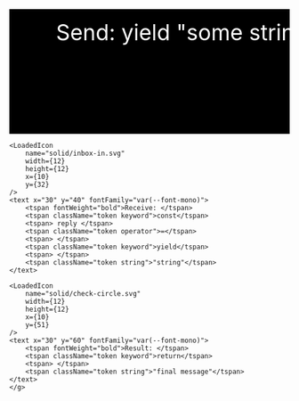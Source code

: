 <svg viewBox="0 0 180 80">
    <rect width="100%" height="100%" fill="black" />
    <g x="20" fontSize="6" fill="white">
    <hero-icon name="solid/chat.svg" width="12" height="12"></hero-icon>
    <!-- <LoadedIcon
        name="solid/chat.svg"
        width={12}
        height={12}
        x={10}
        y={12}
    /> -->
    <text x="30" y="20" fontFamily="var(--font-mono)">
        <tspan fontWeight="bold">Send: </tspan>
        <tspan className="token keyword">yield</tspan>
        <tspan> </tspan>
        <tspan className="token string">"some string"</tspan>
    </text>

    <LoadedIcon
        name="solid/inbox-in.svg"
        width={12}
        height={12}
        x={10}
        y={32}
    />
    <text x="30" y="40" fontFamily="var(--font-mono)">
        <tspan fontWeight="bold">Receive: </tspan>
        <tspan className="token keyword">const</tspan>
        <tspan> reply </tspan>
        <tspan className="token operator">=</tspan>
        <tspan> </tspan>
        <tspan className="token keyword">yield</tspan>
        <tspan> </tspan>
        <tspan className="token string">"string"</tspan>
    </text>

    <LoadedIcon
        name="solid/check-circle.svg"
        width={12}
        height={12}
        x={10}
        y={51}
    />
    <text x="30" y="60" fontFamily="var(--font-mono)">
        <tspan fontWeight="bold">Result: </tspan>
        <tspan className="token keyword">return</tspan>
        <tspan> </tspan>
        <tspan className="token string">"final message"</tspan>
    </text>
    </g>
</svg>
